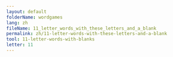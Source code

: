 ```yaml
---
layout: default
folderName: wordgames
lang: zh
fileName: 11_letter_words_with_these_letters_and_a_blank
permalink: zh/11-letter-words-with-these-letters-and-a-blank
tool: 11-letter-words-with-blanks
letter: 11
---
```

